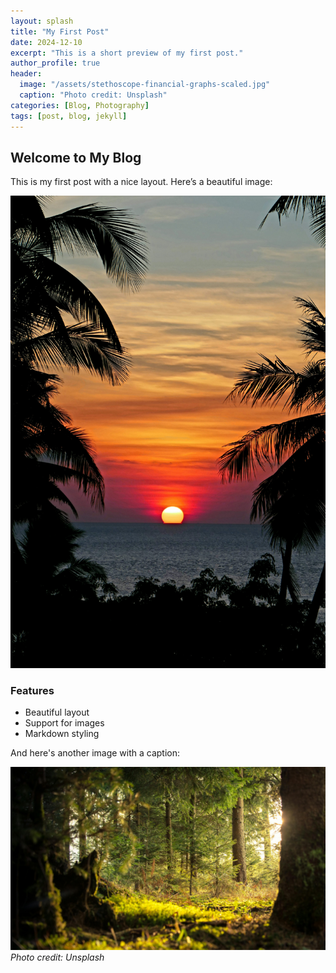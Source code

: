 ```yaml
---
layout: splash
title: "My First Post"
date: 2024-12-10
excerpt: "This is a short preview of my first post."
author_profile: true
header:
  image: "/assets/stethoscope-financial-graphs-scaled.jpg"
  caption: "Photo credit: Unsplash"
categories: [Blog, Photography]
tags: [post, blog, jekyll]
---
```


## Welcome to My Blog

This is my first post with a nice layout. Here’s a beautiful image:

![A Stunning Sunset](/assets/sunset.jpg)

### Features

- Beautiful layout
- Support for images
- Markdown styling

And here's another image with a caption:

![A Calm Forest](/assets/forest.jpg)
*Photo credit: Unsplash*





